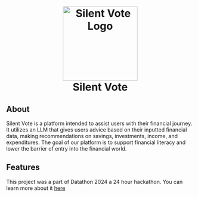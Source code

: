 <h1 align="center">
    <img src="https://raw.githubusercontent.com/SriramGaddam5/Finnow/196b59b7069f24f98b749b5e587151d707b47b58/public/images/Shark%20fin.svg" alt="Silent Vote Logo" width="200">
  <br>
  Silent Vote
</h1>

## About

Silent Vote is a platform intended to assist users with their financial journey. It utilizes an LLM that gives users advice based on their inputted financial data, making recommendations on savings, investments, income, and expenditures. The goal of our platform is to support financial literacy and lower the barrier of entry into the financial world.

## Features

This project was a part of Datathon 2024 a 24 hour hackathon. You can learn more about it [here](https://x.tamuhack.org/)
